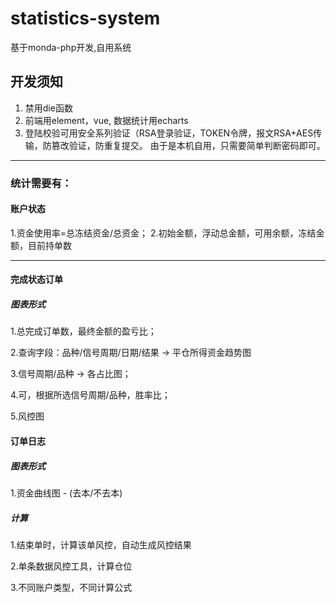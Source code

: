 statistics-system
===
基于monda-php开发,自用系统

## 开发须知
1. 禁用die函数
2. 前端用element，vue, 数据统计用echarts
3. 登陆校验可用安全系列验证（RSA登录验证，TOKEN令牌，报文RSA+AES传输，防篡改验证，防重复提交。
由于是本机自用，只需要简单判断密码即可。

-----
### 统计需要有：

#### 账户状态 
1.资金使用率=总冻结资金/总资金；
2.初始金额，浮动总金额，可用余额，冻结金额，目前持单数

-----
#### 完成状态订单
##### 图表形式
1.总完成订单数，最终金额的盈亏比；

2.查询字段：品种/信号周期/日期/结果 -> 平仓所得资金趋势图

3.信号周期/品种 -> 各占比图；

4.可，根据所选信号周期/品种，胜率比；

5.风控图 


#### 订单日志
##### 图表形式
1.资金曲线图 - (去本/不去本)

##### 计算
1.结束单时，计算该单风控，自动生成风控结果

2.单条数据风控工具，计算仓位

3.不同账户类型，不同计算公式

